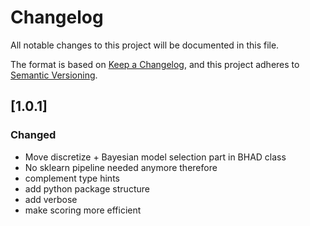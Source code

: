 # Changelog

All notable changes to this project will be documented in this file.

The format is based on [Keep a Changelog](https://keepachangelog.com/en/1.0.0/),
and this project adheres to [Semantic Versioning](https://semver.org/spec/v2.0.0.html).


## [1.0.1]
### Changed
- Move discretize + Bayesian model selection part in BHAD class
- No sklearn pipeline needed anymore therefore
- complement type hints
- add python package structure
- add verbose
- make scoring more efficient



